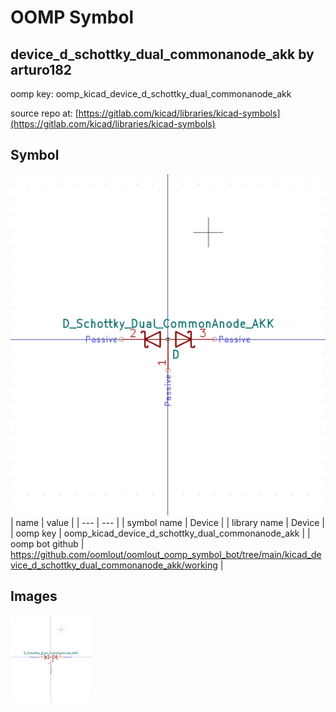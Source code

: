 # OOMP Symbol  
## device_d_schottky_dual_commonanode_akk  by arturo182  
  
oomp key: oomp_kicad_device_d_schottky_dual_commonanode_akk  
  
source repo at: [https://gitlab.com/kicad/libraries/kicad-symbols](https://gitlab.com/kicad/libraries/kicad-symbols)  
## Symbol  
  
[![working.png](working_600.png)](working.png)  
| name | value | 
| --- | --- | 
| symbol name | Device | 
| library name | Device | 
| oomp key | oomp_kicad_device_d_schottky_dual_commonanode_akk | 
| oomp bot github | https://github.com/oomlout/oomlout_oomp_symbol_bot/tree/main/kicad_device_d_schottky_dual_commonanode_akk/working | 
## Images  
  
[![working.png](working_140.png)](working.png)  
